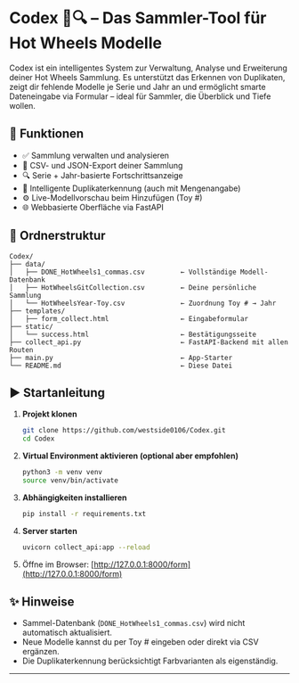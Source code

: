 # Codex 🧠🔍 – Das Sammler-Tool für Hot Wheels Modelle

Codex ist ein intelligentes System zur Verwaltung, Analyse und Erweiterung deiner Hot Wheels Sammlung. Es unterstützt das Erkennen von Duplikaten, zeigt dir fehlende Modelle je Serie und Jahr an und ermöglicht smarte Dateneingabe via Formular – ideal für Sammler, die Überblick und Tiefe wollen.

## 🔧 Funktionen

- ✅ Sammlung verwalten und analysieren
- 📄 CSV- und JSON-Export deiner Sammlung
- 🔍 Serie + Jahr-basierte Fortschrittsanzeige
- 🧠 Intelligente Duplikaterkennung (auch mit Mengenangabe)
- ⚙️ Live-Modellvorschau beim Hinzufügen (Toy #)
- 🌐 Webbasierte Oberfläche via FastAPI

## 📁 Ordnerstruktur

```
Codex/
├── data/
│   ├── DONE_HotWheels1_commas.csv         ← Vollständige Modell-Datenbank
│   ├── HotWheelsGitCollection.csv         ← Deine persönliche Sammlung
│   └── HotWheelsYear-Toy.csv              ← Zuordnung Toy # → Jahr
├── templates/
│   ├── form_collect.html                  ← Eingabeformular
├── static/
│   └── success.html                       ← Bestätigungsseite
├── collect_api.py                         ← FastAPI-Backend mit allen Routen
├── main.py                                ← App-Starter
└── README.md                              ← Diese Datei
```

## ▶️ Startanleitung

1. **Projekt klonen**  
   ```bash
   git clone https://github.com/westside0106/Codex.git
   cd Codex
   ```

2. **Virtual Environment aktivieren (optional aber empfohlen)**  
   ```bash
   python3 -m venv venv
   source venv/bin/activate
   ```

3. **Abhängigkeiten installieren**  
   ```bash
   pip install -r requirements.txt
   ```

4. **Server starten**  
   ```bash
   uvicorn collect_api:app --reload
   ```

5. Öffne im Browser: [http://127.0.0.1:8000/form](http://127.0.0.1:8000/form)

## ✨ Hinweise

- Sammel-Datenbank (`DONE_HotWheels1_commas.csv`) wird nicht automatisch aktualisiert.
- Neue Modelle kannst du per Toy # eingeben oder direkt via CSV ergänzen.
- Die Duplikaterkennung berücksichtigt Farbvarianten als eigenständig.

---
